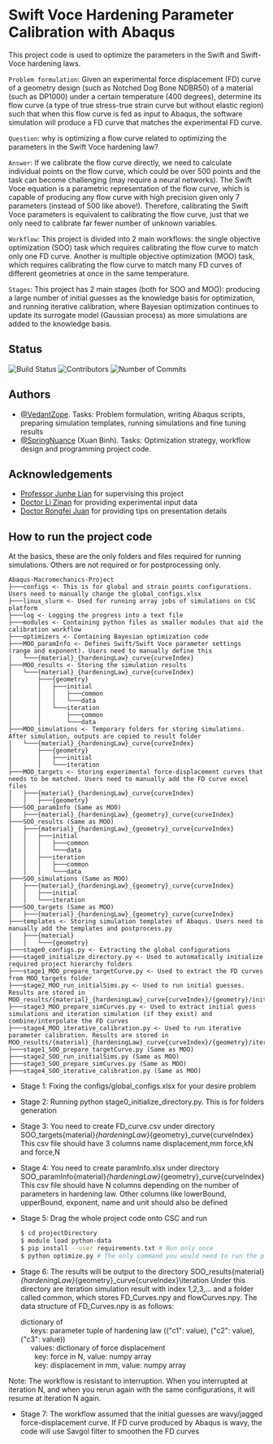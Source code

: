 
# Swift Voce Hardening Parameter Calibration with Abaqus

This project code is used to optimize the parameters in the Swift and Swift-Voce hardening laws.

`Problem formulation`: Given an experimental force displacement (FD) curve of a geometry design (such as Notched Dog Bone NDBR50) of a material (such as DP1000) under a certain temperature (400 degrees), determine its flow curve (a type of true stress-true strain curve but without elastic region) such that when this flow curve is fed as input to Abaqus, the software simulation will produce a FD curve that matches the experimental FD curve. 

`Question`: why is optimizing a flow curve related to optimizing the parameters in the Swift Voce hardening law?

`Answer`: If we calibrate the flow curve directly, we need to calculate individual points on the flow curve, which could be over 500 points and the task can become challenging (may require a neural networks). The Swift Voce equation is a parametric representation of the flow curve, which is capable of producing any flow curve with high precision given only 7 parameters (instead of 500 like above!). Therefore, calibrating the Swift Voce parameters is equivalent to calibrating the flow curve, just that we only need to calibrate far fewer number of unknown variables.   

`Workflow`: This project is divided into 2 main workflows: the single objective optimization (SOO) task which requires calibrating the flow curve to match only one FD curve. Another is multiple objective optimization (MOO) task, which requires calibrating the flow curve to match many FD curves of different geometries at once in the same temperature. 

`Stages`: This project has 2 main stages (both for SOO and MOO): producing a large number of initial guesses as the knowledge basis for optimization, and running iterative calibration, where Bayesian optimization continues to update its surrogate model (Gaussian process) as more simulations are added to the knowledge basis.

## Status

![Build Status](https://img.shields.io/badge/build-passing-brightgreen.svg)
![Contributors](https://img.shields.io/github/contributors/springnuance/Abaqus-Macromechanics-Project.svg)
![Number of Commits](https://img.shields.io/github/commit-activity/y/springnuance/Abaqus-Macromechanics-Project.svg)

## Authors

- [@VedantZope](https://www.github.com/VedantZope). Tasks: Problem formulation, writing Abaqus scripts, preparing simulation templates, running simulations and fine tuning results
- [@SpringNuance](https://www.github.com/springnuance) (Xuan Binh). Tasks: Optimization strategy, workflow design and programming project code. 

## Acknowledgements

 - [Professor Junhe Lian](https://scholar.google.com/citations?user=HO6x8pkAAAAJ&hl=en) for supervising this project
 - [Doctor Li Zinan](https://www.researchgate.net/profile/Zinan-Li-2) for providing experimental input data
 - [Doctor Rongfei Juan](https://www.researchgate.net/profile/Rongfei-Juan) for providing tips on presentation details

## How to run the project code

At the basics, these are the only folders and files required for running simulations. Others are not required or for postprocessing only. 

```
Abaqus-Macromechanics-Project
├───configs <- This is for global and strain points configurations. Users need to manually change the global_configs.xlsx
├───linux_slurm <- Used for running array jobs of simulations on CSC platform
├───log <- Logging the progress into a text file
├───modules <- Containing python files as smaller modules that aid the calibration workflow
├───optimizers <- Containing Bayesian optimization code
├───MOO_paramInfo <- Defines Swift/Swift Voce parameter settings (range and exponent). Users need to manually define this
│   └───{material}_{hardeningLaw}_curve{curveIndex}
├───MOO_results <- Storing the simulation results
│   └───{material}_{hardeningLaw}_curve{curveIndex}
│       ├───{geometry}
│       │   ├───initial
│       │   │   ├───common
│       │   │   └───data
│       │   └───iteration
│       │       ├───common
│       │       └───data
├───MOO_simulations <- Temporary folders for storing simulations. After simulation, outputs are copied to result folder
│   └───{material}_{hardeningLaw}_curve{curveIndex}
│       ├───{geometry}
│       │   ├───initial
│       │   └───iteration
├───MOO_targets <- Storing experimental force-displacement curves that needs to be matched. Users need to manually add the FD curve excel files
│   ├───{material}_{hardeningLaw}_curve{curveIndex}
│   │   ├───{geometry}
├───SOO_paramInfo (Same as MOO)
│   ├───{material}_{hardeningLaw}_{geometry}_curve{curveIndex}
├───SOO_results (Same as MOO)
│   ├───{material}_{hardeningLaw}_{geometry}_curve{curveIndex}
│   │   ├───initial
│   │   │   ├───common
│   │   │   └───data
│   │   ├───iteration
│   │   │   ├───common
│   │   │   └───data
├───SOO_simulations (Same as MOO)
│   ├───{material}_{hardeningLaw}_{geometry}_curve{curveIndex}
│   │   ├───initial
│   │   └───iteration
├───SOO_targets (Same as MOO)
│   ├───{material}_{hardeningLaw}_{geometry}_curve{curveIndex}
├───templates <- Storing simulation templates of Abaqus. Users need to manually add the templates and postprocess.py
│   ├───{material}
│   │   └───{geometry}
├───stage0_configs.py <- Extracting the global configurations
├───stage0_initialize_directory.py <- Used to automatically initialize required project hierarchy folders
├───stage1_MOO_prepare_targetCurve.py <- Used to extract the FD curves from MOO_targets folder
├───stage2_MOO_run_initialSims.py <- Used to run initial guesses. Results are stored in MOO_results/{material}_{hardeningLaw}_curve{curveIndex}/{geometry}/initial
├───stage3_MOO_prepare_simCurves.py <- Used to extract initial guess simulations and iteration simulation (if they exist) and combine/interpolate the FD curves
├───stage4_MOO_iterative_calibration.py <- Used to run iterative parameter calibration. Results are stored in MOO_results/{material}_{hardeningLaw}_curve{curveIndex}/{geometry}/iteration
├───stage1_SOO_prepare_targetCurve.py (Same as MOO)
├───stage2_SOO_run_initialSims.py (Same as MOO)
├───stage3_SOO_prepare_simCurves.py (Same as MOO)
├───stage4_SOO_iterative_calibration.py (Same as MOO)
```

- Stage 1: Fixing the configs/global_configs.xlsx for your desire problem

- Stage 2: Running python stage0_initialize_directory.py. This is for folders generation

- Stage 3: You need to create FD_curve.csv under directory SOO_targets\{material}_{hardeningLaw}_{geometry}_curve{curveIndex}
         This csv file should have 3 columns name displacement,mm force,kN and force,N
- Stage 4: You need to create paramInfo.xlsx under directory SOO_paramInfo\{material}_{hardeningLaw}_{geometry}_curve{curveIndex}
         This csv file should have N columns depending on the number of parameters in hardening law. Other columns like lowerBound, upperBound, exponent, name and unit should also be defined

- Stage 5: Drag the whole project code onto CSC and run
  ```bash
  $ cd projectDirectory
  $ module load python-data
  $ pip install --user requirements.txt # Run only once
  $ python optimize.py # The only command you would need to run the project code
  ```
- Stage 6: The results will be output to the directory SOO_results\{material}_{hardeningLaw}_{geometry}_curve{curveIndex}\iteration
         Under this directory are iteration simulation result with index 1,2,3,... and a folder called common, which stores FD_Curves.npy and flowCurves.npy. 
         The data structure of FD_Curves.npy is as follows:

  dictionary of \
  &nbsp;&nbsp;&nbsp;&nbsp; keys: parameter tuple of hardening law (("c1": value), ("c2": value), ("c3": value)) \
  &nbsp;&nbsp;&nbsp;&nbsp; values: dictionary of force displacement \
  &nbsp;&nbsp;&nbsp;&nbsp;&nbsp;&nbsp; key: force in N, value: numpy array \
  &nbsp;&nbsp;&nbsp;&nbsp;&nbsp;&nbsp; key: displacement in mm, value: numpy array 

Note: The workflow is resistant to interruption. When you interrupted at iteration N, and when you rerun again with the same configurations, it will resume at iteration N again. 
         
- Stage 7: The workflow assumed that the initial guesses are wavy/jagged force-displacement curve.
         If FD curve produced by Abaqus is wavy, the code will use Savgol filter to smoothen the FD curves
